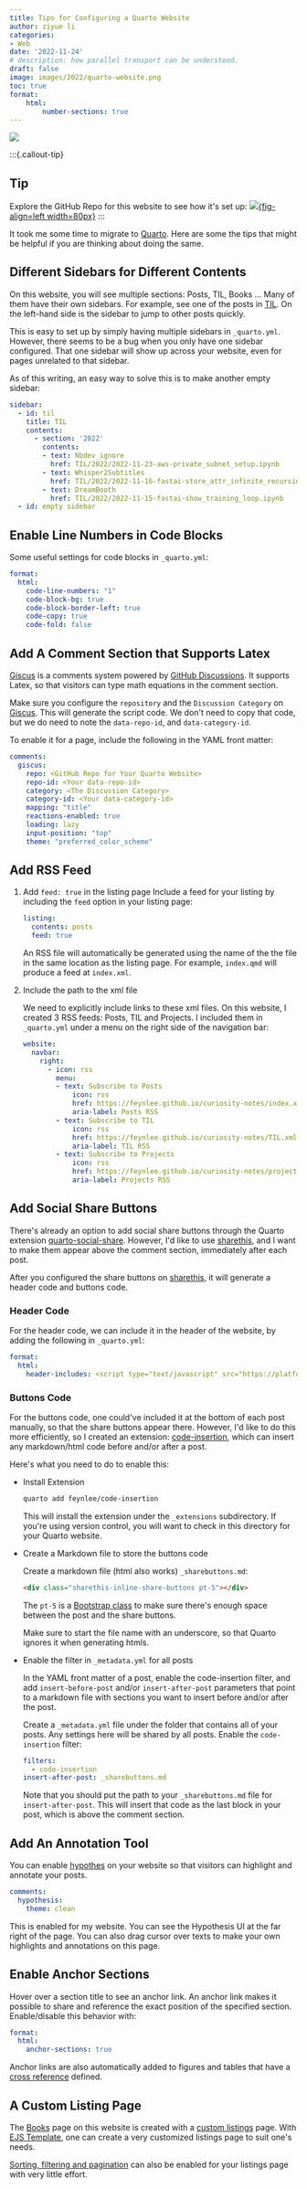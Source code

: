 ```yaml
---
title: Tips for Configuring a Quarto Website
author: ziyue li
categories:
- Web
date: '2022-11-24'
# description: how parallel transport can be understood.
draft: false
image: images/2022/quarto-website.png
toc: true
format:
    html:
        number-sections: true
---
```


![](images/2022/quarto-website.png)

:::{.callout-tip}

## Tip

Explore the GitHub Repo for this website to see how it's set up: [![](../images/icons/github-logo.png){fig-align=left width=80px}](https://github.com/feynlee/curiosity-notes)
:::

It took me some time to migrate to [Quarto](https://quarto.org).
Here are some the tips that might be helpful if you are thinking about doing the same.

## Different Sidebars for Different Contents

On this website, you will see multiple sections: Posts, TIL, Books ...
Many of them have their own sidebars.
For example, see one of the posts in [TIL](https://feynlee.github.io/curiosity-notes/TIL/2022/2022-11-23-aws-private_subnet_setup.html).
On the left-hand side is the sidebar to jump to other posts quickly.

<!-- ![](images/2022/sidebars.png){width=50%, fig-align=center} -->


This is easy to set up by simply having multiple sidebars in `_quarto.yml`.
However, there seems to be a bug when you only have one sidebar configured.
That one sidebar will show up across your website, even for pages unrelated to that sidebar.

As of this writing, an easy way to solve this is to make another empty sidebar:

```yml
sidebar:
  - id: til
    title: TIL
    contents:
      - section: '2022'
        contents:
        - text: Nbdev_ignore
          href: TIL/2022/2022-11-23-aws-private_subnet_setup.ipynb
        - text: Whisper2Subtitles
          href: TIL/2022/2022-11-16-fastai-store_attr_infinite_recursion.ipynb
        - text: DreamBooth
          href: TIL/2022/2022-11-15-fastai-show_training_loop.ipynb
  - id: empty sidebar
```


## Enable Line Numbers in Code Blocks

Some useful settings for code blocks in `_quarto.yml`:

```yml
format:
  html:
    code-line-numbers: "1"
    code-block-bg: true
    code-block-border-left: true
    code-copy: true
    code-fold: false
```

## Add A Comment Section that Supports Latex

<!-- ![](images/2022/giscus.png){width=50%, fig-align=center} -->

[Giscus](https://giscus.app) is a comments system powered by [GitHub Discussions](https://docs.github.com/en/discussions).
It supports Latex, so that visitors can type math equations in the comment section.

Make sure you configure the `repository` and the `Discussion Category` on [Giscus](https://giscus.app).
This will generate the script code.
We don't need to copy that code, but we do need to note the `data-repo-id`, and `data-category-id`.

To enable it for a page, include the following in the YAML front matter:

```yml
comments:
  giscus:
    repo: <GitHub Repo for Your Quarto Website>
    repo-id: <Your data-repo-id>
    category: <The Discussion Category>
    category-id: <Your data-category-id>
    mapping: "title"
    reactions-enabled: true
    loading: lazy
    input-position: "top"
    theme: "preferred_color_scheme"
```

## Add RSS Feed

<!-- ![rss](images/2022/rss.png){width=50%, fig-align=center} -->

1. Add `feed: true` in the listing page
    Include a feed for your listing by including the `feed` option in your listing page:

    ```yml
    listing:
      contents: posts
      feed: true
    ```

    An RSS file will automatically be generated using the name of the the file in the same location as the listing page. For example, `index.qmd` will produce a feed at `index.xml`.

2. Include the path to the xml file

    We need to explicitly include links to these xml files.
    On this website, I created 3 RSS feeds: Posts, TIL and Projects.
    I included them in `_quarto.yml` under a menu on the right side of the navigation bar:

    ```yml
    website:
      navbar:
        right:
          - icon: rss
            menu:
            - text: Subscribe to Posts
                icon: rss
                href: https://feynlee.github.io/curiosity-notes/index.xml
                aria-label: Posts RSS
            - text: Subscribe to TIL
                icon: rss
                href: https://feynlee.github.io/curiosity-notes/TIL.xml
                aria-label: TIL RSS
            - text: Subscribe to Projects
                icon: rss
                href: https://feynlee.github.io/curiosity-notes/projects.xml
                aria-label: Projects RSS
    ```

## Add Social Share Buttons

<!-- ![rss](images/2022/sharebuttons.png){width=50%, fig-align=center} -->

There's already an option to add social share buttons through the Quarto extension [quarto-social-share](https://github.com/schochastics/quarto-social-share).
However, I'd like to use [sharethis](https://sharethis.com), and I want to make them appear above the comment section, immediately after each post.

After you configured the share buttons on [sharethis](https://sharethis.com), it will generate a header code and buttons code.

### Header Code

For the header code, we can include it in the header of the website, by adding the following in `_quarto.yml`:

```yml
format:
  html:
    header-includes: <script type="text/javascript" src="https://platform-api.sharethis.com/js/sharethis.js#property=**************&product=inline-share-buttons&source=platform" async="async"></script>
```

### Buttons Code

For the buttons code, one could've included it at the bottom of each post manually, so that the share buttons appear there.
However, I'd like to do this more efficiently, so I created an extension: [code-insertion](https://github.com/feynlee/code-insertion), which can insert any markdown/html code before and/or after a post.

Here's what you need to do to enable this:

- Install Extension

  ```sh
  quarto add feynlee/code-insertion
  ```

  This will install the extension under the `_extensions` subdirectory. If you're using version control, you will want to check in this directory for your Quarto website.

- Create a Markdown file to store the buttons code

  Create a markdown file (html also works) `_sharebuttons.md`:

  ```md
  <div class="sharethis-inline-share-buttons pt-5"></div>
  ```

  The `pt-5` is a [Bootstrap class](https://getbootstrap.com/docs/4.0/utilities/spacing/#examples) to make sure there's enough space between the post and the share buttons.

  Make sure to start the file name with an underscore, so that Quarto ignores it when generating htmls.

- Enable the filter in `_metadata.yml` for all posts

  In the YAML front matter of a post, enable the code-insertion filter, and add `insert-before-post` and/or `insert-after-post` parameters that point to a markdown file with sections you want to insert before and/or after the post.

  Create a `_metadata.yml` file under the folder that contains all of your posts.
  Any settings here will be shared by all posts.
  Enable the `code-insertion` filter:

  ```yml
  filters:
    - code-insertion
  insert-after-post: _sharebuttons.md
  ```

  Note that you should put the path to your `_sharebuttons.md` file for `insert-after-post`.
  This will insert that code as the last block in your post, which is above the comment section.

## Add An Annotation Tool

You can enable [hypothes](https://web.hypothes.is) on your website so that visitors can highlight and annotate your posts.

```yml
comments:
  hypothesis:
    theme: clean
```

This is enabled for my website.
You can see the Hypothesis UI at the far right of the page.
You can also drag cursor over texts to make your own highlights and annotations on this page.

## Enable Anchor Sections

Hover over a section title to see an anchor link.
An anchor link makes it possible to share and reference the exact position of the specified section.
Enable/disable this behavior with:

```yml
format:
  html:
    anchor-sections: true
```

Anchor links are also automatically added to figures and tables that have a [cross reference](https://quarto.org/docs/authoring/cross-references.html) defined.

## A Custom Listing Page

The [Books](https://feynlee.github.io/curiosity-notes/books/books.html) page on this website is created with a [custom listings](https://quarto.org/docs/websites/website-listings-custom.html) page.
With [EJS Template](https://ejs.co), one can create a very customized listings page to suit one's needs.

[Sorting, filtering and pagination](https://quarto.org/docs/websites/website-listings-custom.html#sorting-filtering-and-pagination) can also be enabled for your listings page with very little effort.

